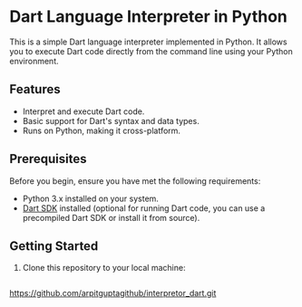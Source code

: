 # Dart Language Interpreter in Python


This is a simple Dart language interpreter implemented in Python. It allows you to execute Dart code directly from the command line using your Python environment.

## Features

- Interpret and execute Dart code.
- Basic support for Dart's syntax and data types.
- Runs on Python, making it cross-platform.

## Prerequisites

Before you begin, ensure you have met the following requirements:

- Python 3.x installed on your system.
- [Dart SDK](https://dart.dev/get-dart) installed (optional for running Dart code, you can use a precompiled Dart SDK or install it from source).

## Getting Started

1. Clone this repository to your local machine:

   ```bash
 https://github.com/arpitguptagithub/interpretor_dart.git
